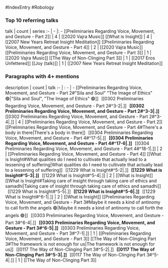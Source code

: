 #IndexEntry #Robology

### Top 10 referring talks
talk | count | series
:- | - |: -
[[Preliminaries Regarding Voice, Movement, and Gesture - Part 2]] | 4 | [[2020 Vajra Music]]
[[What is Insight]] | 4 | [[2007 New Years Retreat Insight Meditation]]
[[Preliminaries Regarding Voice, Movement, and Gesture - Part 4]] | 2 | [[2020 Vajra Music]]
[[Preliminaries Regarding Voice, Movement, and Gesture - Part 3]] | 1 | [[2020 Vajra Music]]
[[The Way of Non-Clinging Part 3]] | 1 | [[2017 Eros Unfettered]]
[[Joy (talk)]] | 1 | [[2007 New Years Retreat Insight Meditation]]

### Paragraphs with 4+ mentions
description | count | talk
:- | : - | -
[[Preliminaries Regarding Voice, Movement, and Gesture - Part 2#"Sila and Soul" "The Image of Ethics" 🟢\|"Sila and Soul", "The Image of Ethics" 🟢]] &nbsp;&nbsp;[[0302 Preliminaries Regarding Voice, Movement, and Gesture - Part 2#^3-2\|.]] &nbsp; **[[0302 Preliminaries Regarding Voice, Movement, and Gesture - Part 2#^3-3\|.]]** &nbsp; [[0302 Preliminaries Regarding Voice, Movement, and Gesture - Part 2#^3-4\|.]] | 4 | [[Preliminaries Regarding Voice, Movement, and Gesture - Part 2]]
[[Preliminaries Regarding Voice, Movement, and Gesture - Part 4#There's a body in there\|There's a body in there]] &nbsp;&nbsp;[[0304 Preliminaries Regarding Voice, Movement, and Gesture - Part 4#^17-5\|.]] &nbsp; **[[0304 Preliminaries Regarding Voice, Movement, and Gesture - Part 4#^17-6\|.]]** &nbsp; [[0304 Preliminaries Regarding Voice, Movement, and Gesture - Part 4#^18-1\|.]] | 2 | [[Preliminaries Regarding Voice, Movement, and Gesture - Part 4]]
[[What is Insight#What qualities do I need to cultivate that actually lead to a lessening of suffering\|What qualities do I need to cultivate that actually lead to a lessening of suffering]] &nbsp;&nbsp;[[1229 What is Insight#^5-2\|.]] &nbsp; **[[1229 What is Insight#^5-3\|.]]** &nbsp; [[1229 What is Insight#^5-4\|.]] | 2 | [[What is Insight]]
[[What is Insight#Taking care of insight through taking care of ethics and samadhi\|Taking care of insight through taking care of ethics and samadhi]] &nbsp;&nbsp;[[1229 What is Insight#^5-5\|.]] &nbsp; **[[1229 What is Insight#^5-6\|.]]** &nbsp; [[1229 What is Insight#^6-1\|.]] | 2 | [[What is Insight]]
[[Preliminaries Regarding Voice, Movement, and Gesture - Part 3#Maybe it needs a kind of antinomy to call forth the angels 🟢\|Maybe it needs a kind of antinomy to call forth the angels 🟢]] &nbsp;&nbsp;[[0303 Preliminaries Regarding Voice, Movement, and Gesture - Part 3#^6-4\|.]] &nbsp; **[[0303 Preliminaries Regarding Voice, Movement, and Gesture - Part 3#^6-5\|.]]** &nbsp; [[0303 Preliminaries Regarding Voice, Movement, and Gesture - Part 3#^7-1\|.]] | 1 | [[Preliminaries Regarding Voice, Movement, and Gesture - Part 3]]
[[The Way of Non-Clinging Part 3#The framework is not enough for us\|The framework is not enough for us]] &nbsp;&nbsp;[[0117 The Way of Non-Clinging Part 3#^5-2\|.]] &nbsp; **[[0117 The Way of Non-Clinging Part 3#^5-3\|.]]** &nbsp; [[0117 The Way of Non-Clinging Part 3#^5-4\|.]] | 1 | [[The Way of Non-Clinging Part 3]]

